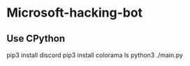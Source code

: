 # Microsoft-hacking-bot
## Use CPython

pip3 install discord
pip3 install colorama
ls
python3 ./main.py

